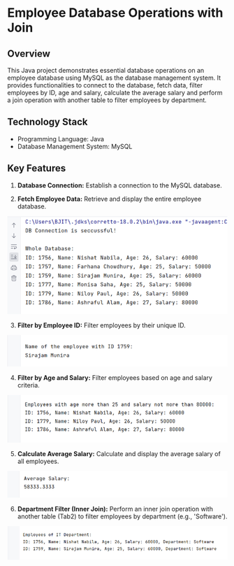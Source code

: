 # Employee Database Operations with Join

## Overview
This Java project demonstrates essential database operations on an employee database using MySQL as the 
database management system. It provides functionalities to connect to the database, fetch data, filter employees by ID, 
age and salary, calculate the average salary and perform a join operation with another table to filter employees by department.

## Technology Stack
- Programming Language: Java
- Database Management System: MySQL

## Key Features
1. **Database Connection:** Establish a connection to the MySQL database.

2. **Fetch Employee Data:** Retrieve and display the entire employee database.
   
![Output](https://github.com/Sirajam-Munira/JDBC-SQL-Operation/blob/main/JDBC/Outputs/output1.PNG)

3. **Filter by Employee ID:** Filter employees by their unique ID.
   
![Output](https://github.com/Sirajam-Munira/JDBC-SQL-Operation/blob/main/JDBC/Outputs/output2.PNG)

4. **Filter by Age and Salary:** Filter employees based on age and salary criteria.
   
![Output](https://github.com/Sirajam-Munira/JDBC-SQL-Operation/blob/main/JDBC/Outputs/output3.PNG)

5. **Calculate Average Salary:** Calculate and display the average salary of all employees.
   
![Output](https://github.com/Sirajam-Munira/JDBC-SQL-Operation/blob/main/JDBC/Outputs/output4.PNG)

6. **Department Filter (Inner Join):** Perform an inner join operation with another table (Tab2) to filter employees by department (e.g., 'Software').
    
![Output](https://github.com/Sirajam-Munira/JDBC-SQL-Operation/blob/main/JDBC/Outputs/output5.PNG)


